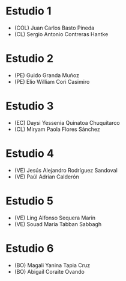 Estudio 1
==========
* (COL) Juan Carlos  Basto Pineda 	
* (CL) Sergio Antonio Contreras Hantke 	

Estudio 2
==========
* (PE) Guido 	Granda Muñoz 
* (PE)	Elio William Cori Casimiro 

Estudio 3
=========
* (EC) Daysi Yessenia 	Quinatoa Chuquitarco 	
* (CL) Miryam Paola Flores Sánchez 	

Estudio 4
=========
* (VE) Jesús Alejandro Rodríguez Sandoval 	
* (VE) Paúl Adrian Calderón 	

Estudio 5
==========
* (VE) Ling Alfonso  Sequera Marin 	
* (VE) Souad María Tabban Sabbagh 	

Estudio 6
=========
* (BO) Magali Yanina 	Tapia Cruz 	
* (BO) Abigail 	 Coraite Ovando 	

